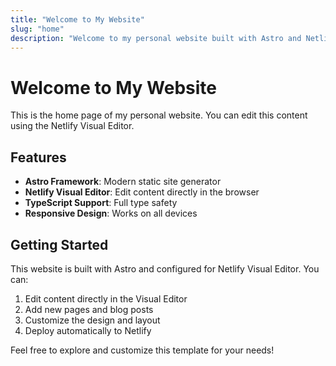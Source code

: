 ```yaml
---
title: "Welcome to My Website"
slug: "home"
description: "Welcome to my personal website built with Astro and Netlify Visual Editor"
---
```


# Welcome to My Website

This is the home page of my personal website. You can edit this content using the Netlify Visual Editor.

## Features

- **Astro Framework**: Modern static site generator
- **Netlify Visual Editor**: Edit content directly in the browser
- **TypeScript Support**: Full type safety
- **Responsive Design**: Works on all devices

## Getting Started

This website is built with Astro and configured for Netlify Visual Editor. You can:

1. Edit content directly in the Visual Editor
2. Add new pages and blog posts
3. Customize the design and layout
4. Deploy automatically to Netlify

Feel free to explore and customize this template for your needs!
